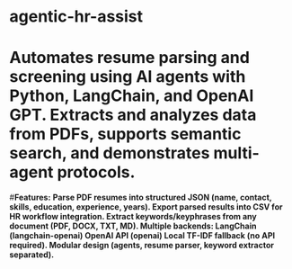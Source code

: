 # agentic-hr-assist
# Automates resume parsing and screening using AI agents with Python, LangChain, and OpenAI GPT. Extracts and analyzes data from PDFs, supports semantic search, and demonstrates multi-agent protocols.

#**Features:**
**Parse PDF resumes into structured JSON (name, contact, skills, education, experience, years).
Export parsed results into CSV for HR workflow integration.
Extract keywords/keyphrases from any document (PDF, DOCX, TXT, MD).
Multiple backends:
LangChain (langchain-openai)
OpenAI API (openai)
Local TF-IDF fallback (no API required).
Modular design (agents, resume parser, keyword extractor separated).**
